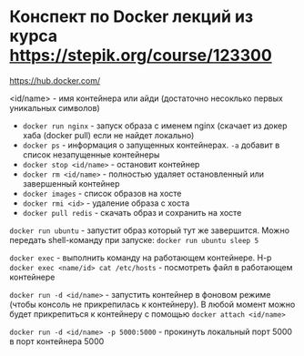 # Конспект по Docker лекций из курса https://stepik.org/course/123300
https://hub.docker.com/

<id/name> - имя контейнера или айди (достаточно несоклько первых уникальных символов)

- `docker run nginx` - запуск образа с именем nginx (скачает из докер хаба (docker pull) если не найдет локально)
- `docker ps` - информация о запущенных контейнерах. `-a` добавит в список незапущенные контейнеры
- `docker stop <id/name>` - остановит контейнер
- `docker rm <id/name>` - полностью удаляет остановленный или завершенный контейнер
- `docker images` - список образов на хосте
- `docker rmi <id>` - удаление образа с хоста
- `docker pull redis` - скачать образ и сохранить на хосте

`docker run ubuntu` - запустит образ который тут же завершится. Можно передать shell-команду при запуске: `docker run ubuntu sleep 5`

`docker exec` - выполнить команду на работающем контейнере. Н-р `docker exec <name/id> cat /etc/hosts` - посмотреть файл в работающем контейнере

`docker run -d <id/name>` - запустить контейнер в фоновом режиме (чтобы консоль не прикрепилась к контейнеру). В любой момент можно будет прикрепиться к контейнеру с помощью `docker attach <id/name>`

`docker run -d <id/name> -p 5000:5000` - прокинуть локальный порт 5000 в порт контейнера 5000
